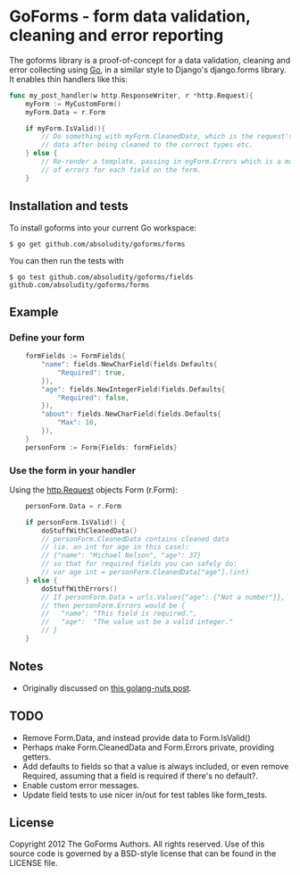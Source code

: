 # GoForms - form data validation, cleaning and error reporting

The goforms library is a proof-of-concept for a data validation, cleaning and
error collecting using [Go](http://golang.org), in a similar style to Django's django.forms
library. It enables thin handlers like this:

```go
func my_post_handler(w http.ResponseWriter, r *http.Request){
    myForm := MyCustomForm()
    myForm.Data = r.Form

    if myForm.IsValid(){
        // Do something with myForm.CleanedData, which is the request's form
        // data after being cleaned to the correct types etc.
    } else {
        // Re-render a template, passing in egForm.Errors which is a map
        // of errors for each field on the form.
    }
```

## Installation and tests
To install goforms into your current Go workspace:
```
$ go get github.com/absoludity/goforms/forms
```

You can then run the tests with
```
$ go test github.com/absoludity/goforms/fields github.com/absoludity/goforms/forms
```

## Example
### Define your form
```go
	formFields := FormFields{
		"name": fields.NewCharField(fields.Defaults{
			"Required": true,
		}),
		"age": fields.NewIntegerField(fields.Defaults{
			"Required": false,
		}),
		"about": fields.NewCharField(fields.Defaults{
			"Max": 10,
		}),
	}
	personForm := Form{Fields: formFields}
```

### Use the form in your handler
Using the [http.Request](http://golang.org/pkg/net/http/#Request) objects Form (r.Form):
```go
	personForm.Data = r.Form

	if personForm.IsValid() {
		doStuffWithCleanedData()
		// personForm.CleanedData contains cleaned data
		// (ie. an int for age in this case):
		// {"name": "Michael Nelson", "age": 37}
		// so that for required fields you can safely do:
		// var age int = personForm.CleanedData["age"].(int)
	} else {
		doStuffWithErrors()
		// If personForm.Data = urls.Values{"age": {"Not a number"}},
		// then personForm.Errors would be {
		//	 "name": "This field is required.",
		//	 "age":  "The value ust be a valid integer."
		// }
	}
```

## Notes
 * Originally discussed on [this golang-nuts post](http://goo.gl/pFh6I).

## TODO
 * Remove Form.Data, and instead provide data to Form.IsValid()
 * Perhaps make Form.CleanedData and Form.Errors private, providing getters.
 * Add defaults to fields so that a value is always included, or even remove Required, assuming that a field is required if there's no default?.
 * Enable custom error messages.
 * Update field tests to use nicer in/out for test tables like form_tests.

## License
Copyright 2012 The GoForms Authors. All rights reserved.
Use of this source code is governed by a BSD-style
license that can be found in the LICENSE file.
